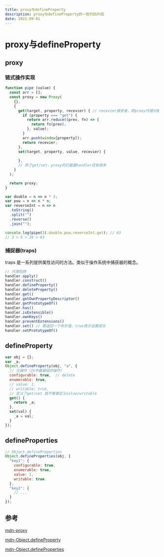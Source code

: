 ```yaml
---
title: proxy与defineProperty
description: proxy与defineProperty的一些代码片段
date: 2022-09-01
---
```


# proxy与defineProperty
## proxy
### 链式操作实现

```js
function pipe (value) {
  const arr = [];
  const proxy = new Proxy(
    {},
    {
      get(target, property, recevier) { // recevier接受者，即proxy代理对象本身
        if (property === "get") {
          return arr.reduce((prev, fn) => {
            return fn(prev);
          }, value);
        }
        arr.push(window[property]);
        return recevier;
      },
      set(target, property, value, recevier) {
        
      },
      // 除了get/set，proxy的拦截器handler还有很多
    }
  );

  return proxy;
}

var double = n => n * 2;
var pow = n => n * n;
var reverseInt = n => n
  .toString()
  .split("")
  .reverse()
  .join("");

console.log(pipe(3).double.pow.reverseInt.get); // 63
// 3 > 6 > 36 > 63
```

### 捕捉器(traps)

traps 是一系列提供属性访问的方法。类似于操作系统中捕获器的概念。

```js
// 代理陷阱
handler.apply()
handler.construct()
handler.defineProperty()
handler.deleteProperty()
handler.get()
handler.getOwnPropertyDescriptor()
handler.getPrototypeOf()
handler.has()
handler.isExtensible()
handler.ownKeys()
handler.preventExtensions()
handler.set() // 需返回一个布尔值，true表示设置成功
handler.setPrototypeOf()
```



## defineProperty

```js
var obj = {};
var _a;
Object.defineProperty(obj, "a", {
  // 元操作（JS中最基础的操作）
  configurable: true,  // delete
  enumerable: true,
  // value: 1,
  // writable: true,
  // 定义了get/set 就不需要定义value/writable
  get() {
    return _a;
  },
  set(val) {
    _a = val;
  }
});
```

## defineProperties

```js
// Object.defineProperties
Object.defineProperties(obj, {
  "key1": {
    configurable: true,
    enumerable: true,
    value: 1,
    writable: true
  },
  "key2": { 
    // ...
  }
});
```

## 参考

[mdn-proxy](https://developer.mozilla.org/zh-CN/docs/Web/JavaScript/Reference/Global_Objects/Proxy)

[mdn-Object.defineProperty](https://developer.mozilla.org/zh-CN/docs/Web/JavaScript/Reference/Global_Objects/Object/defineProperty)

[mdn-Object.defineProperties](https://developer.mozilla.org/zh-CN/docs/Web/JavaScript/Reference/Global_Objects/Object/defineProperties)

